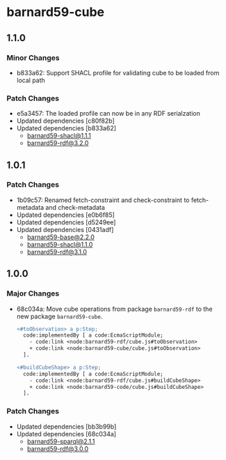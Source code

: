 # barnard59-cube

## 1.1.0

### Minor Changes

- b833a62: Support SHACL profile for validating cube to be loaded from local path

### Patch Changes

- e5a3457: The loaded profile can now be in any RDF serialzation
- Updated dependencies [c80f82b]
- Updated dependencies [b833a62]
  - barnard59-shacl@1.1.1
  - barnard59-rdf@3.2.0

## 1.0.1

### Patch Changes

- 1b09c57: Renamed fetch-constraint and check-constraint to fetch-metadata and check-metadata
- Updated dependencies [e0b6f85]
- Updated dependencies [d5249ee]
- Updated dependencies [0431adf]
  - barnard59-base@2.2.0
  - barnard59-shacl@1.1.0
  - barnard59-rdf@3.1.0

## 1.0.0

### Major Changes

- 68c034a: Move cube operations from package `barnard59-rdf` to the new package `barnard59-cube`.

  ```diff
  <#toObservation> a p:Step;
    code:implementedBy [ a code:EcmaScriptModule;
      - code:link <node:barnard59-rdf/cube.js#toObservation>
      + code:link <node:barnard59-cube/cube.js#toObservation>
    ].

  <#buildCubeShape> a p:Step;
    code:implementedBy [ a code:EcmaScriptModule;
      - code:link <node:barnard59-rdf/cube.js#buildCubeShape>
      + code:link <node:barnard59-code/cube.js#buildCubeShape>
    ].

  ```

### Patch Changes

- Updated dependencies [bb3b99b]
- Updated dependencies [68c034a]
  - barnard59-sparql@2.1.1
  - barnard59-rdf@3.0.0
